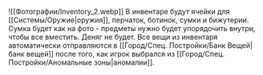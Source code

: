 ![[Фотографии/Inventory_2.webp]]
В инвентаре будут ячейки для [[Системы/Оружие|оружия]], перчаток, ботинок, сумки и бижутерии.
Сумка будет как на фото - предметы нужно будет упорядочить внутри, чтобы все вместить. Деняг не будет. Все вещи из инвентаря автоматически отправляются в [[Город/Спец. Постройки/Банк Вещей|банк вещей]] после того, как игрок выбрался из [[Город/Спец. Постройки/Аномальные зоны|аномалии]]. 